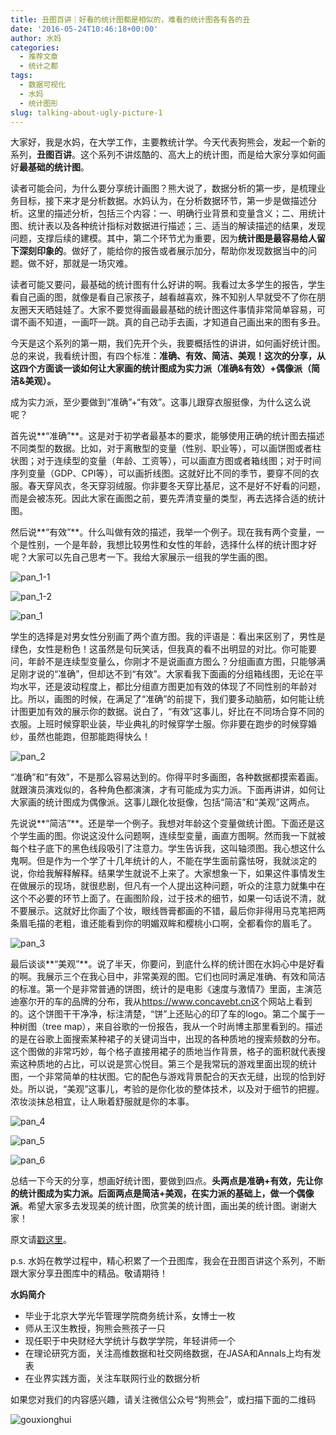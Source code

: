 ```yaml
---
title: 丑图百讲｜好看的统计图都是相似的，难看的统计图各有各的丑
date: '2016-05-24T10:46:18+00:00'
author: 水妈
categories:
  - 推荐文章
  - 统计之都
tags:
  - 数据可视化
  - 水妈
  - 统计图形
slug: talking-about-ugly-picture-1
---
```


大家好，我是水妈，在大学工作，主要教统计学。今天代表狗熊会，发起一个新的系列，**丑图百讲**。这个系列不讲炫酷的、高大上的统计图，而是给大家分享如何画好**最基础的统计图**。

读者可能会问，为什么要分享统计画图？熊大说了，数据分析的第一步，是梳理业务目标，接下来才是分析数据。水妈认为，在分析数据环节，第一步是做描述分析。这里的描述分析，包括三个内容：一、明确行业背景和变量含义；二、用统计图、统计表以及各种统计指标对数据进行描述；三、适当的解读描述的结果，发现问题，支撑后续的建模。其中，第二个环节尤为重要，因为**统计图是最容易给人留下深刻印象的**。做好了，能给你的报告或者展示加分，帮助你发现数据当中的问题。做不好，那就是一场灾难。

读者可能又要问，最基础的统计图有什么好讲的啊。我看过太多学生的报告，学生看自己画的图，就像是看自己家孩子，越看越喜欢，殊不知别人早就受不了你在朋友圈天天晒娃娃了。大家不要觉得画最最基础的统计图这件事情非常简单容易，可谓不画不知道，一画吓一跳。真的自己动手去画，才知道自己画出来的图有多丑。<!--more-->

今天是这个系列的第一期，我们先开个头，我要概括性的讲讲，如何画好统计图。 总的来说，我看统计图，有四个标准：**准确、有效、简洁、美观！**这次的分享，从这四个方面谈一谈如何让大家画的统计图成为**实力派（准确&有效）+偶像派（简洁&美观）。**

成为实力派，至少要做到“准确”+“有效”。这事儿跟穿衣服挺像，为什么这么说呢？    

首先说**“准确”**。这是对于初学者最基本的要求，能够使用正确的统计图去描述不同类型的数据。比如，对于离散型的变量（性别、职业等），可以画饼图或者柱状图；对于连续型的变量（年龄、工资等），可以画直方图或者箱线图；对于时间序列变量（GDP、CPI等），可以画折线图。这就好比不同的季节，要穿不同的衣服。春天穿风衣，冬天穿羽绒服。你非要冬天穿比基尼，这不是好不好看的问题，而是会被冻死。因此大家在画图之前，要先弄清变量的类型，再去选择合适的统计图。

然后说**“有效”**。什么叫做有效的描述，我举一个例子。现在我有两个变量，一个是性别，一个是年龄，我想比较男性和女性的年龄，选择什么样的统计图才好呢？大家可以先自己思考一下。我给大家展示一组我的学生画的图。

![pan_1-1](https://uploads.cosx.org/wp-content/uploads/2016/05/pan_1-1.png)

![pan_1-2](https://uploads.cosx.org/wp-content/uploads/2016/05/pan_1-2.png) 

![pan_1](https://uploads.cosx.org/wp-content/uploads/2016/05/pan_1.png) 

学生的选择是对男女性分别画了两个直方图。我的评语是：看出来区别了，男性是绿色，女性是粉色！这虽然是句玩笑话，但我真的看不出明显的对比。你可能要问，年龄不是连续型变量么，你刚才不是说画直方图么？分组画直方图，只能够满足刚才说的“准确”，但却达不到“有效”。大家看我下面画的分组箱线图，无论在平均水平，还是波动程度上，都比分组直方图更加有效的体现了不同性别的年龄对比。所以，画图的时候，在满足了“准确”的前提下，我们要多动脑筋，如何能让统计图更加有效的展示你的数据。说白了，“有效”这事儿，好比在不同场合穿不同的衣服。上班时候穿职业装，毕业典礼的时候穿学士服。你非要在跑步的时候穿婚纱，虽然也能跑，但那能跑得快么！

![pan_2](https://uploads.cosx.org/wp-content/uploads/2016/05/pan_2.png)

“准确”和“有效”，不是那么容易达到的。你得平时多画图，各种数据都摸索着画。就跟演员演戏似的，各种角色都演演，才有可能成为实力派。下面再讲讲，如何让大家画的统计图成为偶像派。这事儿跟化妆挺像，包括“简洁”和“美观”这两点。

先说说**“简洁”**。还是举一个例子。我想对年龄这个变量做统计图。下面还是这个学生画的图。你说这没什么问题啊，连续型变量，画直方图啊。然而我一下就被每个柱子底下的黑色线段吸引了注意力。学生告诉我，这叫轴须图。我心想这什么鬼啊。但是作为一个学了十几年统计的人，不能在学生面前露怯呀，我就淡定的说，你给我解释解释。结果学生就说不上来了。大家想象一下，如果这件事情发生在做展示的现场，就很悲剧，但凡有一个人提出这种问题，听众的注意力就集中在这个不必要的环节上面了。在画图阶段，过于技术的细节，如果一句话说不清，就不要展示。这就好比你画了个妆，眼线唇膏都画的不错，最后你非得用马克笔把两条眉毛描的老粗，谁还能看到你的明媚双眸和樱桃小口啊，全都看你的眉毛了。

![pan_3](https://uploads.cosx.org/wp-content/uploads/2016/05/pan_3.png)

最后谈谈**“美观”**。说了半天，你要问，到底什么样的统计图在水妈心中是好看的啊。我展示三个在我心目中，非常美观的图。它们也同时满足准确、有效和简洁的标准。第一个是非常普通的饼图，统计的是电影《速度与激情7》里面，主演范迪塞尔开的车的品牌的分布，我从<https://www.concavebt.cn>这个网站上看到的。这个饼图干干净净，标注清楚，“饼”上还贴心的印了车的logo。第二个属于一种树图（tree map），来自谷歌的一份报告，我从一个时尚博主那里看到的。描述的是在谷歌上面搜索某种裙子的关键词当中，出现的各种质地的搜索频数的分布。这个图做的非常巧妙，每个格子直接用裙子的质地当作背景，格子的面积就代表搜索这种质地的占比，可以说是赏心悦目。第三个是我常玩的游戏里面出现的统计图，一个非常简单的柱状图。它的配色与游戏背景配合的天衣无缝，出现的恰到好处。所以说，“美观”这事儿，考验的是你化妆的整体技术，以及对于细节的把握。浓妆淡抹总相宜，让人瞅着舒服就是你的本事。

![pan_4](https://uploads.cosx.org/wp-content/uploads/2016/05/pan_4.png)

![pan_5](https://uploads.cosx.org/wp-content/uploads/2016/05/pan_5.png)

![pan_6](https://uploads.cosx.org/wp-content/uploads/2016/05/pan_6.png)
   

总结一下今天的分享，想画好统计图，要做到四点。**头两点是准确+有效，先让你的统计图成为实力派。后面两点是简洁+美观，在实力派的基础上，做一个偶像派**。希望大家多去发现美的统计图，欣赏美的统计图，画出美的统计图。谢谢大家！

原文请[戳这里](http://mp.weixin.qq.com/s?__biz=MzA5MjEyMTYwMg==&mid=2650236457&idx=1&sn=bc5e2211367afa950358cc67a7f38ce8&scene=4#wechat_redirect)。

p.s. 水妈在教学过程中，精心积累了一个丑图库，我会在丑图百讲这个系列，不断跟大家分享丑图库中的精品。敬请期待！

**水妈简介**

  * 毕业于北京大学光华管理学院商务统计系，女博士一枚
  * 师从王汉生教授，狗熊会熊孩子一只
  * 现任职于中央财经大学统计与数学学院，年轻讲师一个
  * 在理论研究方面，关注高维数据和社交网络数据，在JASA和Annals上均有发表
  * 在业界实践方面，关注车联网行业的数据分析

如果您对我们的内容感兴趣，请关注微信公众号“狗熊会”，或扫描下面的二维码

![gouxionghui](https://uploads.cosx.org/wp-content/uploads/2016/05/gouxionghui.jpg)
